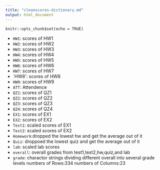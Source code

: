 ```yaml
---
title: "cleanscores-dictionary.md"
output: html_document
---
```


```{r setup, include=FALSE}
knitr::opts_chunk$set(echo = TRUE)
```

- `HW1`: scores of HW1
- `HW2`: scores of HW2
- `HW3`: scores of HW3
- `HW4`: scores of HW4
- `HW5`: scores of HW5
- `HW6`: scores of HW6
- `HW7`: scores of HW7
- `HW8': scores of HW8
- `HW9`: scores of HW9
- `ATT`: Attendence
- `QZ1`: scores of QZ1
- `QZ2`: scores of QZ2
- `QZ3`: scores of QZ3
- `QZ4`: scores of QZ4
- `EX1`: scores of EX1
- `EX2`: scores of EX2
- `Test1`: scaled scores of EX1
- `Test2`: scaled scores of EX2
- `Homework`:dropped the lowest hw and get the average out of it
- `Quiz`: droppoed the lowest quiz and get the average out of it
- `lab`: scaled lab scores
- `overall`: overall grades from test1,test2,hw,quiz,and lab
- `grade`: charactor strings dividing different overall into several grade levels
numbers of Rows:334
numbers of Columns:23

